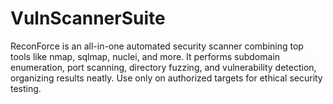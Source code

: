 # VulnScannerSuite
ReconForce is an all-in-one automated security scanner combining top tools like nmap, sqlmap, nuclei, and more. It performs subdomain enumeration, port scanning, directory fuzzing, and vulnerability detection, organizing results neatly. Use only on authorized targets for ethical security testing.
